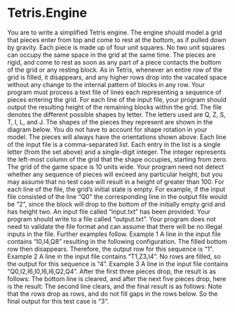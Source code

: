 # Tetris.Engine
You are to write a simplified Tetris engine.
The engine should model a grid that pieces enter from top and come to rest at the bottom, as if pulled
down by gravity. Each piece is made up of four unit squares. No two unit squares can occupy the same
space in the grid at the same time. The pieces are rigid, and come to rest as soon as any part of a piece
contacts the bottom of the grid or any resting block. As in Tetris, whenever an entire row of the grid is
filled, it disappears, and any higher rows drop into the vacated space without any change to the internal
pattern of blocks in any row.
Your program must process a text file of lines each representing a sequence of pieces entering the grid.
For each line of the input file, your program should output the resulting height of the remaining blocks
within the grid.
The file denotes the different possible shapes by letter. The letters used are Q, Z, S, T, I, L, and J. The
shapes of the pieces they represent are shown in the diagram below.
You do not have to account for shape rotation in your model. The pieces will always have the
orientations shown above.
Each line of the input file is a comma-separated list. Each entry in the list is a single letter (from the set
above) and a single-digit integer. The integer represents the left-most column of the grid that the shape
occupies, starting from zero. The grid of the game space is 10 units wide. Your program need not detect
whether any sequence of pieces will exceed any particular height, but you may assume that no test case
will result in a height of greater than 100. For each line of the file, the grid’s initial state is empty.
For example, if the input file consisted of the line “Q0” the corresponding line in the output file
would be “2”, since the block will drop to the bottom of the initially empty grid and has height two.
An input file called “input.txt” has been provided. Your program should write to a file called
“output.txt”.
Your program does not need to validate the file format and can assume that there will be no illegal
inputs in the file.
Further examples follow.
Example 1
A line in the input file contains “I0,I4,Q8” resulting in the following
configuration.
The filled bottom row then disappears.
Therefore, the output row for this sequence is “1”.
Example 2
A line in the input file contains “T1,Z3,I4”.
No rows are filled, so the output for this sequence is “4”.
Example 3
A line in the input file contains “Q0,I2,I6,I0,I6,I6,Q2,Q4”. After the first three pieces drop, the result is as
follows:
The bottom line is cleared, and after the next five pieces drop, here is the
result:
The second line clears, and the final result is as follows:
Note that the rows drop as rows, and do not fill gaps in the rows below. So the final output for this test
case is “3”.
